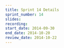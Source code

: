 ```yaml
---
title: Sprint 14 Details
sprint_number: 14
slides: 
recording: 
start_date: 2014-09-30
end_date: 2014-10-20
review_date: 2014-10-22
---
```

